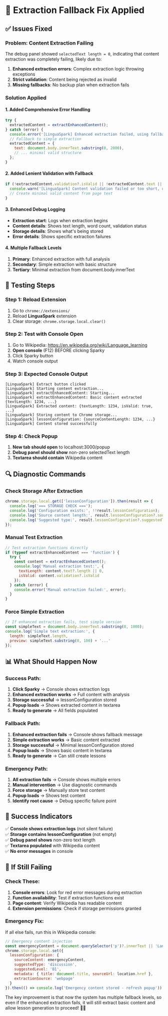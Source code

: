 # 🔧 Extraction Fallback Fix Applied

## ✅ Issues Fixed

### Problem: Content Extraction Failing
The debug panel showed `selectedText length = 0`, indicating that content extraction was completely failing, likely due to:
1. **Enhanced extraction errors**: Complex extraction logic throwing exceptions
2. **Strict validation**: Content being rejected as invalid
3. **Missing fallbacks**: No backup plan when extraction fails

### Solution Applied

#### 1. Added Comprehensive Error Handling
```javascript
try {
  extractedContent = extractEnhancedContent();
} catch (error) {
  console.error('[LinguaSpark] Enhanced extraction failed, using fallback:', error);
  // Fallback to simple extraction
  extractedContent = {
    text: document.body.innerText.substring(0, 2000),
    // ... minimal valid structure
  };
}
```

#### 2. Added Lenient Validation with Fallback
```javascript
if (!extractedContent.validation?.isValid || !extractedContent.text || extractedContent.text.length < 50) {
  console.warn('[LinguaSpark] Content validation failed or too short, using fallback');
  // Create minimal valid content from page text
}
```

#### 3. Enhanced Debug Logging
- **Extraction start**: Logs when extraction begins
- **Content details**: Shows text length, word count, validation status
- **Storage details**: Shows what's being stored
- **Error details**: Shows specific extraction failures

#### 4. Multiple Fallback Levels
1. **Primary**: Enhanced extraction with full analysis
2. **Secondary**: Simple extraction with basic structure
3. **Tertiary**: Minimal extraction from document.body.innerText

## 🚀 Testing Steps

### Step 1: Reload Extension
1. Go to `chrome://extensions/`
2. Reload **LinguaSpark** extension
3. Clear storage: `chrome.storage.local.clear()`

### Step 2: Test with Console Open
1. Go to Wikipedia: https://en.wikipedia.org/wiki/Language_learning
2. **Open console** (F12) BEFORE clicking Sparky
3. Click Sparky button
4. Watch console output

### Step 3: Expected Console Output
```
[LinguaSpark] Extract button clicked
[LinguaSpark] Starting content extraction...
[LinguaSpark] extractEnhancedContent: Starting...
[LinguaSpark] extractEnhancedContent: Basic content extracted {textLength: 1234, ...}
[LinguaSpark] Extracted content: {textLength: 1234, isValid: true, ...}
[LinguaSpark] Storing content to Chrome storage...
[LinguaSpark] lessonConfiguration: {sourceContentLength: 1234, ...}
[LinguaSpark] Content stored successfully
```

### Step 4: Check Popup
1. **New tab should open** to localhost:3000/popup
2. **Debug panel should show** non-zero selectedText length
3. **Textarea should contain** Wikipedia content

## 🔍 Diagnostic Commands

### Check Storage After Extraction
```javascript
chrome.storage.local.get(['lessonConfiguration']).then(result => {
  console.log('=== STORAGE CHECK ===');
  console.log('Configuration exists:', !!result.lessonConfiguration);
  console.log('Source content length:', result.lessonConfiguration?.sourceContent?.length || 0);
  console.log('Suggested type:', result.lessonConfiguration?.suggestedType);
});
```

### Manual Test Extraction
```javascript
// Test extraction functions directly
if (typeof extractEnhancedContent === 'function') {
  try {
    const content = extractEnhancedContent();
    console.log('Manual extraction test:', {
      textLength: content.text?.length || 0,
      isValid: content.validation?.isValid
    });
  } catch (error) {
    console.error('Manual extraction failed:', error);
  }
}
```

### Force Simple Extraction
```javascript
// If enhanced extraction fails, test simple version
const simpleText = document.body.innerText.substring(0, 1000);
console.log('Simple text extraction:', {
  length: simpleText.length,
  preview: simpleText.substring(0, 100) + '...'
});
```

## 📊 What Should Happen Now

### Success Path:
1. **Click Sparky** → Console shows extraction logs
2. **Enhanced extraction works** → Full content with analysis
3. **Storage successful** → lessonConfiguration stored
4. **Popup loads** → Shows extracted content in textarea
5. **Ready to generate** → All fields populated

### Fallback Path:
1. **Enhanced extraction fails** → Console shows fallback message
2. **Simple extraction works** → Basic content extracted
3. **Storage successful** → Minimal lessonConfiguration stored
4. **Popup loads** → Shows basic content in textarea
5. **Ready to generate** → Can still create lessons

### Emergency Path:
1. **All extraction fails** → Console shows multiple errors
2. **Manual intervention** → Use diagnostic commands
3. **Force storage** → Manually store test content
4. **Popup loads** → Shows test content
5. **Identify root cause** → Debug specific failure point

## 🎯 Success Indicators

✅ **Console shows extraction logs** (not silent failure)  
✅ **Storage contains lessonConfiguration** (not empty)  
✅ **Debug panel shows** non-zero text length  
✅ **Textarea populated** with Wikipedia content  
✅ **No error messages** in console  

## 🚨 If Still Failing

### Check These:
1. **Console errors**: Look for red error messages during extraction
2. **Function availability**: Test if extraction functions exist
3. **Page content**: Verify Wikipedia has readable content
4. **Extension permissions**: Check if storage permissions granted

### Emergency Fix:
If all else fails, run this in Wikipedia console:
```javascript
// Emergency content injection
const emergencyContent = document.querySelector('p')?.innerText || 'Language learning content';
chrome.storage.local.set({
  lessonConfiguration: {
    sourceContent: emergencyContent,
    suggestedType: 'discussion',
    suggestedLevel: 'B1',
    metadata: { title: document.title, sourceUrl: location.href },
    extractionSource: 'webpage'
  }
}).then(() => console.log('Emergency content stored - refresh popup'));
```

The key improvement is that now the system has multiple fallback levels, so even if the enhanced extraction fails, it will still extract basic content and allow lesson generation to proceed! 🎯✨